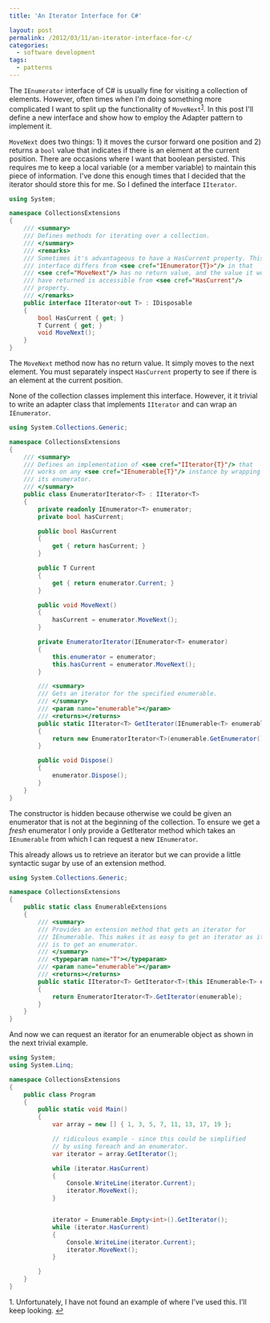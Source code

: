 ```yaml
---
title: 'An Iterator Interface for C#'

layout: post
permalink: /2012/03/11/an-iterator-interface-for-c/
categories:
  - software development
tags:
  - patterns
---
```


<!-- cSpell:ignore readonly typeparam Linq -->

The `IEnumerator` interface of C# is usually fine for visiting a collection of elements. However, often times when I'm doing something more complicated I want to split up the functionality of `MoveNext`<sup id='a1'>[1](#f1)</sup>. In this post I'll define a new interface and show how to employ the Adapter pattern to implement it.

<!--more-->

`MoveNext` does two things: 1) it moves the cursor forward one position and 2) returns a `bool` value that indicates if there is an element at the current position. There are occasions where I want that boolean persisted. This requires me to keep a local variable (or a member variable) to maintain this piece of information. I've done this enough times that I decided that the iterator should store this for me. So I defined the interface `IIterator`.

```csharp
using System;

namespace CollectionsExtensions
{
    /// <summary>
    /// Defines methods for iterating over a collection.
    /// </summary>
    /// <remarks>
    /// Sometimes it's advantageous to have a HasCurrent property. This
    /// interface differs from <see cref="IEnumerator{T}>"/> in that
    /// <see cref="MoveNext"/> has no return value, and the value it would
    /// have returned is accessible from <see cref="HasCurrent"/>
    /// property.
    /// </remarks>
    public interface IIterator<out T> : IDisposable
    {
        bool HasCurrent { get; }
        T Current { get; }
        void MoveNext();
    }
}
```

The `MoveNext` method now has no return value. It simply moves to the next element. You must separately inspect `HasCurrent` property to see if there is an element at the current position.

None of the collection classes implement this interface. However, it it trivial to write an adapter class that implements `IIterator` and can wrap an `IEnumerator`.

```csharp
using System.Collections.Generic;

namespace CollectionsExtensions
{
    /// <summary>
    /// Defines an implementation of <see cref="IIterator{T}"/> that
    /// works on any <see cref="IEnumerable{T}"/> instance by wrapping
    /// its enumerator.
    /// </summary>
    public class EnumeratorIterator<T> : IIterator<T>
    {
        private readonly IEnumerator<T> enumerator;
        private bool hasCurrent;

        public bool HasCurrent
        {
            get { return hasCurrent; }
        }

        public T Current
        {
            get { return enumerator.Current; }
        }

        public void MoveNext()
        {
            hasCurrent = enumerator.MoveNext();
        }

        private EnumeratorIterator(IEnumerator<T> enumerator)
        {
            this.enumerator = enumerator;
            this.hasCurrent = enumerator.MoveNext();
        }

        /// <summary>
        /// Gets an iterator for the specified enumerable.
        /// </summary>
        /// <param name="enumerable"></param>
        /// <returns></returns>
        public static IIterator<T> GetIterator(IEnumerable<T> enumerable)
        {
            return new EnumeratorIterator<T>(enumerable.GetEnumerator());
        }

        public void Dispose()
        {
            enumerator.Dispose();
        }
    }
}
```

The constructor is hidden because otherwise we could be given an enumerator that is not at the beginning of the collection. To ensure we get a *fresh* enumerator I only provide a GetIterator method which takes an `IEnumerable` from which I can request a new `IEnumerator`.

This already allows us to retrieve an iterator but we can provide a little syntactic sugar by use of an extension method.

```csharp
using System.Collections.Generic;

namespace CollectionsExtensions
{
    public static class EnumerableExtensions
    {
        /// <summary>
        /// Provides an extension method that gets an iterator for
        /// IEnumerable. This makes it as easy to get an iterator as it
        /// is to get an enumerator.
        /// </summary>
        /// <typeparam name="T"></typeparam>
        /// <param name="enumerable"></param>
        /// <returns></returns>
        public static IIterator<T> GetIterator<T>(this IEnumerable<T> enumerable)
        {
            return EnumeratorIterator<T>.GetIterator(enumerable);
        }
    }
}
```

And now we can request an iterator for an enumerable object as shown in the next trivial example.

```csharp
using System;
using System.Linq;

namespace CollectionsExtensions
{
    public class Program
    {
        public static void Main()
        {
            var array = new [] { 1, 3, 5, 7, 11, 13, 17, 19 };

            // ridiculous example - since this could be simplified
            // by using foreach and an enumerator.
            var iterator = array.GetIterator();

            while (iterator.HasCurrent)
            {
                Console.WriteLine(iterator.Current);
                iterator.MoveNext();
            }


            iterator = Enumerable.Empty<int>().GetIterator();
            while (iterator.HasCurrent)
            {
                Console.WriteLine(iterator.Current);
                iterator.MoveNext();
            }

        }
    }
}
```

<a id="f1">1.</a> Unfortunately, I have not found an example of where I’ve used this. I’ll keep looking. [↩](#a1)